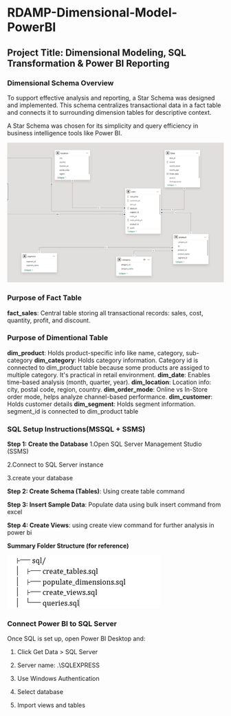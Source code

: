 # RDAMP-Dimensional-Model-PowerBI

## Project Title: Dimensional Modeling, SQL Transformation & Power BI Reporting

### Dimensional Schema Overview
To support effective analysis and reporting, a Star Schema was designed and implemented. This schema centralizes transactional data in a fact table and connects it to surrounding dimension tables for descriptive context.

A Star Schema was chosen for its simplicity and query efficiency in business intelligence tools like Power BI.

![Schema Diagram](powerbi/screenshots/schema_diagram.png)

### Purpose of Fact Table
**fact_sales**: Central table storing all transactional records: sales, cost, quantity, profit, and discount.

### Purpose of Dimentional Table
**dim_product**: Holds product-specific info like name, category, sub-category
**dim_category**: Holds category information. Category id is connected to dim_product table because some products are assiged to multiple category. It's practical in retail environment.
**dim_date**: Enables time-based analysis (month, quarter, year).
**dim_location**:	Location info: city, postal code, region, country.
**dim_order_mode**:	Online vs In-Store order mode, helps analyze channel-based performance.
**dim_customer**:	Holds customer details 
**dim_segment**: Holds segment information. segment_id is connected to dim_product table

### SQL Setup Instructions(MSSQL + SSMS)
**Step 1: Create the Database**
1.Open SQL Server Management Studio (SSMS)

2.Connect to  SQL Server instance

3.create your database

**Step 2: Create Schema (Tables)**: Using create table command

**Step 3: Insert Sample Data**: Populate data using bulk insert command from excel

**Step 4: Create Views**: using create view command for further analysis in power bi

**Summary Folder Structure (for reference)**

![SQL Structure Reference](powerbi/screenshots/sql%20structure%20reference.png)

###  Connect Power BI to SQL Server
Once SQL is set up, open Power BI Desktop and:

1. Click Get Data > SQL Server

2. Server name: .\SQLEXPRESS 

3. Use Windows Authentication

4. Select database

5. Import views and tables



